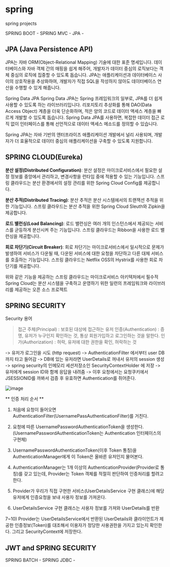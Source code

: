 # spring
spring projects

SPRING BOOT - 
SPRING MVC - 
JPA -

## JPA (Java Persistence API)
JPA는 자바 ORM(Object-Relational Mapping) 기술에 대한 표준 명세입니다. 데이터베이스와 자바 객체 간의 매핑을 쉽게 해주어, 개발자가 데이터 중심의 로직보다는 객체 중심의 로직에 집중할 수 있도록 돕습니다. JPA는 애플리케이션과 데이터베이스 사이의 상호작용을 추상화하여, 개발자가 직접 SQL을 작성하지 않아도 데이터베이스 연산을 수행할 수 있게 해줍니다.

Spring Data JPA
Spring Data JPA는 Spring 프레임워크의 일부로, JPA를 더 쉽게 사용할 수 있도록 하는 라이브러리입니다. 리포지토리 추상화를 통해 DAO(Data Access Object) 계층을 더욱 단순화하며, 적은 양의 코드로 데이터 액세스 계층을 빠르게 개발할 수 있도록 돕습니다. Spring Data JPA를 사용하면, 복잡한 데이터 접근 로직 없이 인터페이스를 통해 선언적으로 데이터 액세스 메소드를 정의할 수 있습니다.

Spring JPA는 자바 기반의 엔터프라이즈 애플리케이션 개발에서 널리 사용되며, 개발자가 더 효율적으로 데이터 중심의 애플리케이션을 구축할 수 있도록 지원합니다.


## SPRING CLOUD(Eureka) 
**분산 설정(Distributed Configuration)**: 분산 설정은 마이크로서비스에서 필요한 설정 정보를 중앙에서 관리하고, 변경사항을 런타임 중에 적용할 수 있는 기능입니다. 스프링 클라우드는 분산 환경에서의 설정 관리를 위한 Spring Cloud Config를 제공합니다.

**분산 추적(Distributed Tracing)**: 분산 추적은 분산 시스템에서의 트랜잭션 추적을 위한 기능입니다. 스프링 클라우드는 분산 추적을 위한 Spring Cloud Sleuth와 Zipkin을 제공합니다.

**로드 밸런싱(Load Balancing)**: 로드 밸런싱은 여러 개의 인스턴스에서 제공되는 서비스를 균등하게 분산시켜 주는 기능입니다. 스프링 클라우드는 Ribbon을 사용한 로드 밸런싱을 제공합니다.

**회로 차단기(Circuit Breaker)**: 회로 차단기는 마이크로서비스에서 일시적으로 문제가 발생하여 서비스가 다운될 때, 다운된 서비스에 대한 요청을 차단하고 다른 대체 서비스를 호출하는 기능입니다. 스프링 클라우드는 Netflix OSS의 Hystrix를 사용한 회로 차단기를 제공합니다.

위와 같은 기능을 제공하는 스프링 클라우드는 마이크로서비스 아키텍처에서 필수적 Spring Cloud는 분산 시스템을 구축하고 운영하기 위한 일련의 프레임워크와 라이브러리를 제공하는 오픈 소스 프로젝트

## SPRING SECURITY 

Security 용어

> 접근 주체(Principal) : 보호된 대상에 접근하는 유저
> 인증(Authentication) : 증명, 유저가 누구인지 확인하는 것, 통상 회원가입하고 로그인하는 것을 말한다.
> 인가(Authorization) : 허락, 유저에 대한 권한을 확인, 허락하는 것

-> 유저가 로그인을 시도 (http request)
-> AuthenticationFilter 에서부터 user DB까지 타고 들어감
-> DB에 있는 유저라면 UserDetails로 꺼내서 유저의 session 생성
-> spring security의 인메모리 세션저장소인 SecurityContextHolder 에 저장
-> 유저에게 session ID와 함께 응답을 내려줌
-> 이후 요청에서는 요청쿠키에서 JSESSIONID를 까봐서 검증 후 유효하면 Authentication를 쥐어준다.

![image](https://github.com/NewEgoDoc/spring/assets/53653597/890f97d1-c95e-43cb-9ab9-b6fb5accba75)

** 인증 처리 순서 **
1) 처음에 요청이 들어오면 AuthenticationFilter(UsernamePassAuthenticationFilter)를 거친다.

2) 요청에 따른 UsernamePasswordAuthenticationToken을 생성한다. (UsernamePasswordAuthenticationToken는 Authentication 인터페이스의 구현체)

3) UsernamePasswordAuthenticationToken(이후 Token 통칭)을 AuthenticationManager에게 이 Token은 올바른 유저인지 물어본다.

4) AuthenticationManager는 1개 이상의 AuthenticationProvider(Provider로 통칭)를 갖고 있는데, Provider는 Token 객체를 적절히 판단하여 인증처리를 할려고 한다.

5) Provider가 우리가 직접 구현한 서비스(UserDetailsService 구현 클래스)에 해당 유저에게 인증요청을 보내 사용자 정보를 가져온다.

6) UserDetailsService 구현 클래스는 사용자 정보를 가져와 UserDetails를 반환

7~10) Provider는 UserDetailsService에서 반환된 UserDetails와 클라이언트가 제공한 인증정보(Token)를 대조해서 이용자가 정당한 사용권한을 가지고 있는지 확인한다.
그리고 SecurityContext에 저장한다.

## JWT and SPRING SECURITY

SPRING BATCH - 
SPRING JDBC -
